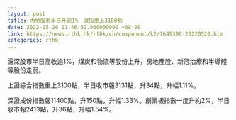 ```yaml
---
layout: post
title: 內地股市半日升逾1%　滬指重上3100點
date: 2022-05-20 11:46:52.000000000 +08:00
link: https://news.rthk.hk/rthk/ch/component/k2/1649396-20220520.htm
categories: rthk
---
```


滬深股市半日高收逾1%，煤炭和物流等股份上升，房地產股、新冠治療和半導體等股份走弱。

上證綜合指數重上3100點，半日收市報3131點，升34點，升幅1.11%。

深證成份指數報11400點，升150點，升幅1.33%。創業板指數一度升約2%，半日收市報2413點，升36點，升幅1.54%。

